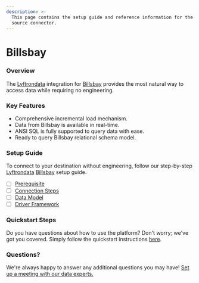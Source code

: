 ```yaml
---
description: >-
  This page contains the setup guide and reference information for the Billsbay
  source connector.
---
```


# Billsbay

### Overview

The [Lyftrondata](https://www.lyftrondata.com/) integration for [Billsbay](None/) provides the most natural way to access data while requiring no engineering.

### Key Features

* Comprehensive incremental load mechanism.
* Data from Billsbay is available in real-time.
* ANSI SQL is fully supported to query data with ease.
* Ready to query Billsbay relational schema model.

### Setup Guide

To connect to your destination without engineering, follow our step-by-step [Lyftrondata](https://www.lyftrondata.com/) [Billsbay](None/) setup guide.

* [ ] [Prerequisite](prerequisite.md)
* [ ] [Connection Steps](connection-steps.md)
* [ ] [Data Model](data-model/erd.md)
* [ ] [Driver Framework](driver-framework/)

### Quickstart Steps

Do you have questions about how to use the platform? Don't worry; we've got you covered. Simply follow the quickstart instructions [here](../../).

### Questions? <a href="#questions" id="questions"></a>

We're always happy to answer any additional questions you may have! [Set up a meeting with our data experts.](https://www.lyftrondata.com/book-a-meeting/)
